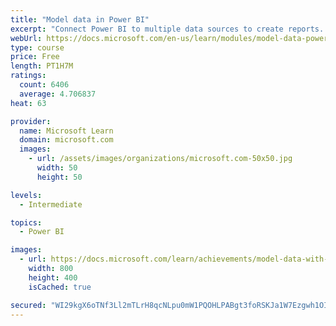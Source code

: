 ```yaml
---
title: "Model data in Power BI"
excerpt: "Connect Power BI to multiple data sources to create reports. Define the relationship between your data sources."
webUrl: https://docs.microsoft.com/en-us/learn/modules/model-data-power-bi/
type: course
price: Free
length: PT1H7M
ratings:
  count: 6406
  average: 4.706837
heat: 63

provider:
  name: Microsoft Learn
  domain: microsoft.com
  images:
    - url: /assets/images/organizations/microsoft.com-50x50.jpg
      width: 50
      height: 50

levels:
  - Intermediate

topics:
  - Power BI

images:
  - url: https://docs.microsoft.com/learn/achievements/model-data-with-power-bi-desktop-social.png
    width: 800
    height: 400
    isCached: true

secured: "WI29kgX6oTNf3Ll2mTLrH8qcNLpu0mW1PQOHLPABgt3foRSKJa1W7Ezgwh1OIzBCJlNIjS71XAnErxjOETGyxbf142jTB+CRK4bKyrCx640VGGEPa3L3mJuy+UG4SntSBAdlMY3fln7NhmB5kmCLRdcCba3aPul9cMnUBOTjaR4h9jhmMTkrd19GjsRPWMCQEt86G1DL+DXQMoFbrPeFuJ9REuKHlhKC1Bzd+Rz3Jk4klqoGJiYJrGokhB85M1vExxgiea2QYrCGT7YtTlwJG74Bgjvf5F7SoTYJDzT+Oj5mPn5I9KeIAPgq8m5xN05J8+b4TyWzI81Medg3XPDlSM/XM71bx/lKYdGMQ9+7+bcLovxJzMuSlFjBSOP9If4SZ0QLbtOUygQdgqp8w78JjtTh4TWLHHI9udE8DjR+uq8=;TicYkVzXnmS58m28bEgPHw=="
---
```


